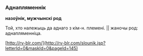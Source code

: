 ### Аднапляменнік
**назоўнік, мужчынскі род**

Той, хто належыць да аднаго з кім-н. племені. || жаночы род: аднапляменніца.

<a rel="author">[http://rv-blr.com/](http://rv-blr.com/slounik.jsp?letterId=0&maskId=0&pageId=145)</a>
